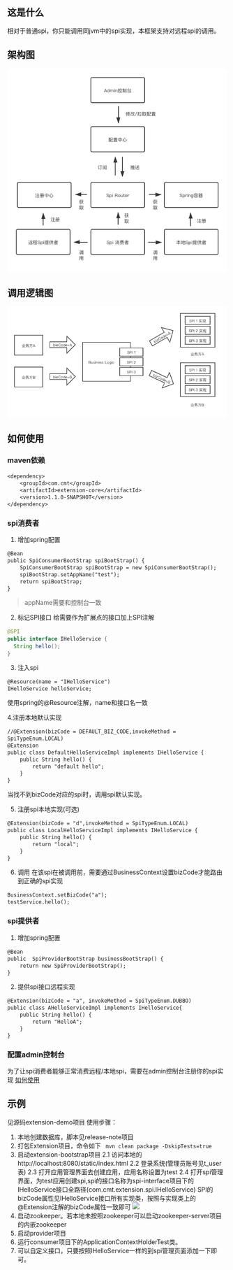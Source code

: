 ## 这是什么
相对于普通spi，你只能调用同jvm中的spi实现，本框架支持对远程spi的调用。

## 架构图
![](architecture.png)

## 调用逻辑图
![](invoke_logic.png)

## 如何使用
### maven依赖
```
<dependency>
    <groupId>com.cmt</groupId>
    <artifactId>extension-core</artifactId>
    <version>1.1.0-SNAPSHOT</version>
</dependency>
```
### spi消费者
1. 增加spring配置
```
@Bean
public SpiConsumerBootStrap spiBootStrap() {
    SpiConsumerBootStrap spiBootStrap = new SpiConsumerBootStrap();
    spiBootStrap.setAppName("test");
    return spiBootStrap;
}
```  
> appName需要和控制台一致  

2. 标记SPI接口
  给需要作为扩展点的接口加上SPI注解 
  ```java
@SPI
public interface IHelloService {
    String hello();
}
```
3. 注入spi
```
@Resource(name = "IHelloService")
IHelloService helloService;
```
使用spring的@Resource注解，name和接口名一致

4.注册本地默认实现
```
//@Extension(bizCode = DEFAULT_BIZ_CODE,invokeMethod = SpiTypeEnum.LOCAL)
@Extension
public class DefaultHelloServiceImpl implements IHelloService {
    public String hello() {
        return "default hello";
    }
}
```
当找不到bizCode对应的spi时，调用spi默认实现。


5. 注册spi本地实现(可选)  
```
@Extension(bizCode = "d",invokeMethod = SpiTypeEnum.LOCAL)
public class LocalHelloServiceImpl implements IHelloService {
    public String hello() {
        return "local";
    }
}
```


6. 调用
在该spi在被调用前，需要通过BusinessContext设置bizCode才能路由到正确的spi实现
```
BusinessContext.setBizCode("a");
testService.hello();
```

### spi提供者
1. 增加spring配置
```
@Bean
public  SpiProviderBootStrap businessBootStrap() {
    return new SpiProviderBootStrap();
}
```
2. 提供spi接口远程实现
```
@Extension(bizCode = "a", invokeMethod = SpiTypeEnum.DUBBO)
public class AHelloServiceImpl implements IHelloService{
    public String hello() {
        return "HelloA";
    }
}
```

### 配置admin控制台
为了让spi消费者能够正常消费远程/本地spi，需要在admin控制台注册你的spi实现
[如何使用]()

## 示例
见源码extension-demo项目
使用步骤：
1. 本地创建数据库，脚本见release-note项目
2. 打包Extension项目，命令如下
```  mvn clean package -DskipTests=true ```
3. 启动extension-bootstrap项目
    2.1 访问本地的http://localhost:8080/static/index.html
    2.2 登录系统(管理员账号见t_user表)
    2.3 打开应用管理界面去创建应用，应用名称设置为test
    2.4 打开spi管理界面，为test应用创建spi,spi的接口名称为spi-interface项目下的IHelloService接口全路径(com.cmt.extension.spi.IHelloService)
    SPI的bizCode属性见IHelloService接口所有实现类，按照与实现类上的@Extension注解的bizCode属性一致即可
    ![](spi_config.jpg)
4. 启动zookeeper。若本地未按照zookeeper可以启动zookeeper-server项目的内嵌zookeeper
5. 启动provider项目
6. 运行consumer项目下的ApplicationContextHolderTest类。
7. 可以自定义接口，只要按照IHelloService一样的到spi管理页面添加一下即可。
